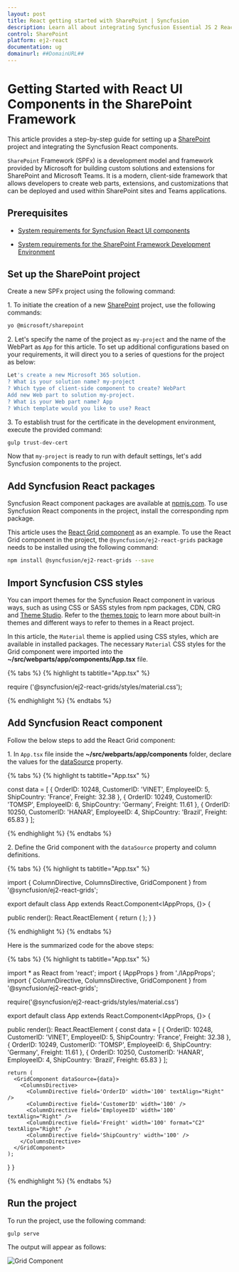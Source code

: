 ```yaml
---
layout: post
title: React getting started with SharePoint | Syncfusion
description: Learn all about integrating Syncfusion Essential JS 2 React UI components in SharePoint, and much more, here.
control: SharePoint 
platform: ej2-react
documentation: ug
domainurl: ##DomainURL##
---
```


# Getting Started with React UI Components in the SharePoint Framework

This article provides a step-by-step guide for setting up a [SharePoint](https://learn.microsoft.com/en-us/sharepoint/dev/) project and integrating the Syncfusion React components.

`SharePoint` Framework (SPFx) is a development model and framework provided by Microsoft for building custom solutions and extensions for SharePoint and Microsoft Teams. It is a modern, client-side framework that allows developers to create web parts, extensions, and customizations that can be deployed and used within SharePoint sites and Teams applications.

## Prerequisites 

* [System requirements for Syncfusion React UI components](../system-requirement)

* [System requirements for the SharePoint Framework Development Environment](https://learn.microsoft.com/en-us/sharepoint/dev/spfx/set-up-your-development-environment)

## Set up the SharePoint project

Create a new SPFx project using the following command:

1\. To initiate the creation of a new [SharePoint](https://learn.microsoft.com/en-us/sharepoint/dev/) project, use the following commands:

```bash
yo @microsoft/sharepoint
```

2\. Let's specify the name of the project as `my-project` and the name of the WebPart as `App` for this article. To set up additional configurations based on your requirements, it will direct you to a series of questions for the project as below:

```bash
Let's create a new Microsoft 365 solution.
? What is your solution name? my-project
? Which type of client-side component to create? WebPart
Add new Web part to solution my-project.
? What is your Web part name? App
? Which template would you like to use? React
```

3\. To establish trust for the certificate in the development environment, execute the provided command:

```bash
gulp trust-dev-cert
```

Now that `my-project` is ready to run with default settings, let's add Syncfusion components to the project.

## Add Syncfusion React packages

Syncfusion React component packages are available at [npmjs.com](https://www.npmjs.com/search?q=ej2-react). To use Syncfusion React components in the project, install the corresponding npm package.

This article uses the [React Grid component](https://www.syncfusion.com/react-components/react-data-grid) as an example. To use the React Grid component in the project, the `@syncfusion/ej2-react-grids` package needs to be installed using the following command:

```bash
npm install @syncfusion/ej2-react-grids --save 
```

## Import Syncfusion CSS styles

You can import themes for the Syncfusion React component in various ways, such as using CSS or SASS styles from npm packages, CDN, CRG and [Theme Studio](https://ej2.syncfusion.com/react/documentation/appearance/theme-studio/). Refer to the [themes topic](https://ej2.syncfusion.com/react/documentation/appearance/theme/) to learn more about built-in themes and different ways to refer to themes in a React project.

In this article, the `Material` theme is applied using CSS styles, which are available in installed packages. The necessary `Material` CSS styles for the Grid component were imported into the **~/src/webparts/app/components/App.tsx** file.

{% tabs %}
{% highlight ts tabtitle="App.tsx" %}

require ('@syncfusion/ej2-react-grids/styles/material.css');

{% endhighlight %}
{% endtabs %}

## Add Syncfusion React component

Follow the below steps to add the React Grid component:

1\. In `App.tsx` file inside the **~/src/webparts/app/components** folder, declare the values for the [dataSource](https://ej2.syncfusion.com/react/documentation/api/grid#datasource) property.

{% tabs %}
{% highlight ts tabtitle="App.tsx" %}

const data = [
  {
    OrderID: 10248, CustomerID: 'VINET', EmployeeID: 5, ShipCountry: 'France', Freight: 32.38 
  },
  {
    OrderID: 10249, CustomerID: 'TOMSP', EmployeeID: 6, ShipCountry: 'Germany', Freight: 11.61 
  },
  {
    OrderID: 10250, CustomerID: 'HANAR', EmployeeID: 4, ShipCountry: 'Brazil', Freight: 65.83 
  }
];

{% endhighlight %}
{% endtabs %}

2\. Define the Grid component with the `dataSource` property and column definitions.

{% tabs %}
{% highlight ts tabtitle="App.tsx" %}

import { ColumnDirective, ColumnsDirective, GridComponent } from '@syncfusion/ej2-react-grids';

export default class App extends React.Component<IAppProps, {}> {
  
  public render(): React.ReactElement<IAppProps> {
    return (
      <GridComponent dataSource={data}>
        <ColumnsDirective>
          <ColumnDirective field='OrderID' width='100' textAlign="Right" />
          <ColumnDirective field='CustomerID' width='100' />
          <ColumnDirective field='EmployeeID' width='100' textAlign="Right" />
          <ColumnDirective field='Freight' width='100' format="C2" textAlign="Right" />
          <ColumnDirective field='ShipCountry' width='100' />
        </ColumnsDirective>
      </GridComponent>
    );
  }
}

{% endhighlight %}
{% endtabs %}

Here is the summarized code for the above steps:

{% tabs %}
{% highlight ts tabtitle="App.tsx" %}

import * as React from 'react';
import { IAppProps } from './IAppProps';
import { ColumnDirective, ColumnsDirective, GridComponent } from '@syncfusion/ej2-react-grids';

require('@syncfusion/ej2-react-grids/styles/material.css')

export default class App extends React.Component<IAppProps, {}> {
  
  public render(): React.ReactElement<IAppProps> {
    const data = [
      {
        OrderID: 10248, CustomerID: 'VINET', EmployeeID: 5, ShipCountry: 'France', Freight: 32.38 
      },
      {
        OrderID: 10249, CustomerID: 'TOMSP', EmployeeID: 6, ShipCountry: 'Germany', Freight: 11.61 
      },
      {
        OrderID: 10250, CustomerID: 'HANAR', EmployeeID: 4, ShipCountry: 'Brazil', Freight: 65.83 
      }
    ];

    return (
      <GridComponent dataSource={data}>
        <ColumnsDirective>
          <ColumnDirective field='OrderID' width='100' textAlign="Right" />
          <ColumnDirective field='CustomerID' width='100' />
          <ColumnDirective field='EmployeeID' width='100' textAlign="Right" />
          <ColumnDirective field='Freight' width='100' format="C2" textAlign="Right" />
          <ColumnDirective field='ShipCountry' width='100' />
        </ColumnsDirective>
      </GridComponent>
    );
  }
}

{% endhighlight %}
{% endtabs %}

## Run the project

To run the project, use the following command:

```bash
gulp serve
```

The output will appear as follows:

![Grid Component](./images/grid-component.png)
